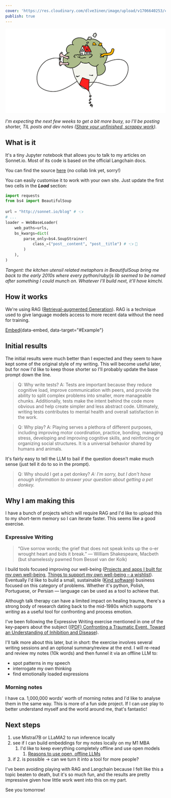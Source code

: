 ```yaml
---
cover: 'https://res.cloudinary.com/dlve3inen/image/upload/v1706640253/card-talk-to-the-blog_qxxztt.png'
publish: true
---
```

![126](head-tree-cat.webp)

*I'm expecting the next few weeks to get a bit more busy, so I'll be posting shorter, TIL posts and dev notes ([Share your unfinished, scrappy work](<../Share your unfinished, scrappy work>)).*

## What is it

It's a tiny Jupyter notebook that allows you to talk to my articles on Sonnet.io. Most of its code is based on the official Langchain docs.

You can find the source [here](https://github.com/paprikka/talk-to-blog/blob/main/rag.ipynb) (no collab link yet, sorry!)

You can easily customise it to work with your own site. Just update the first two cells in the ***Load*** section:

```python
import requests
from bs4 import BeautifulSoup

url = "http://sonnet.io/blog" # 👈
# ...
loader = WebBaseLoader(
    web_paths=urls,
    bs_kwargs=dict(
        parse_only=bs4.SoupStrainer(
            class_=("post__content", "post__title") # 👈 🐐
        )
    ),
)
```
*Tangent: the kitchen utensil related metaphors in BeautifulSoup bring me back to the early 2010s where every python/ruby/js lib seemed to be named after something I could munch on. Whatever I'll build next, it'll have kimchi.*


## How it works

We're using RAG ([Retrieval-augmented Generation](<../RAG>)). RAG is a technique used to give language models access to more recent data without the need for training.

[Embed](<../RAG>){data-embed, data-target="#Example"}

## Initial results

The initial results were much better than I expected and they seem to have kept some of the original style of my writing. This will become useful later, but for now I'd like to keep those shorter so I'll probably update the base prompt down the line.

> Q: Why write tests?
> A: Tests are important because they reduce cognitive load, improve communication with peers, and provide the ability to split complex problems into smaller, more manageable chunks. Additionally, tests make the intent behind the code more obvious and help create simpler and less abstract code. Ultimately, writing tests contributes to mental health and overall satisfaction in the work.

> Q: Why play?
> A: Playing serves a plethora of different purposes, including improving motor coordination, practice, bonding, managing stress, developing and improving cognitive skills, and reinforcing or organizing social structures. It is a universal behavior shared by humans and animals.

It's fairly easy to tell the LLM to bail if the question doesn't make much sense (just tell it do to so in the prompt). 

> Q: Why should I get a pet donkey?
> *A: I'm sorry, but I don't have enough information to answer your question about getting a pet donkey.*

## Why I am making this

I have a bunch of projects which will require RAG and I'd like to upload this to my short-term memory so I can iterate faster. This seems like a good exercise. 

### Expressive Writing

> “Give sorrow words; the grief that does not speak knits up the o-er wrought heart and bids it break.”
> ― William Shakespeare, Macbeth (but shamelessly pawned from Bessel van der Kolk)

I build tools focused improving our well-being ([Projects and apps I built for my own well-being](<../Projects and apps I built for my own well-being>), [Things to support my own well-being – a wishlist](<../Things to support my own well-being – a wishlist>)). Eventually I'd like to build a small, sustainable ([Kind software](<../Kind software>)) business focused on this category of problems. Whether it's python, Polish, Portuguese, or Persian — language can be used as a tool to achieve that.

Although talk therapy can have a limited impact on healing trauma, there's a strong body of research dating back to the mid-1980s which supports *writing* as a useful tool for confronting and process emotion.

I've been following the Expressive Writing exercise mentioned in one of the key-papers about the subject ([(PDF) Confronting a Traumatic Event. Toward an Understanding of Inhibition and Disease](https://www.researchgate.net/publication/19415586_Confronting_a_Traumatic_Event_Toward_an_Understanding_of_Inhibition_and_Disease)).

I'll talk more about this later, but in short: the exercise involves several writing sessions and an optional summary/review at the end. I will re-read and review my notes (10k words) and then funnel it via an offline LLM to:

- spot patterns in my speech
- interrogate my own thinking
- find emotionally loaded expressions

### Morning notes

I have ca. 1,000,000 words' worth of morning notes and I'd like to analyse them in the same way. This is more of a fun side project. If I can use play to better understand myself and the world around me, that's fantastic!


## Next steps

1. use Mistral7B or LLaMA2 to run inference locally
2. see if I can build embeddings for my notes locally on my M1 MBA
	1. I'd like to keep everything completely offline and use open models
		1. [Reasons to use open, offline LLMs](<../Reasons to use open, offline LLMs>)
3. if 2. is possible → can we turn it into a tool for more people?


I've been avoiding playing with RAG and Langchain because I felt like this a topic beaten to death, but it's so much fun, and the results are pretty impressive given how little work went into this on my part.

See you tomorrow!
